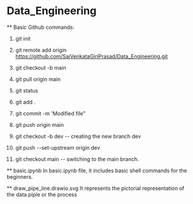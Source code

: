 # Data_Engineering

** Basic Github commands:

1. git init 
2. git remote add origin https://github.com/SaiVenkataGiriPrasad/Data_Engineering.git
3. git checkout -b main
4. git pull origin main

5. git status
6. git add . 
7. git commit -m 'Modified file"
8. git push origin main
   
9.  git checkout -b dev 
-- creating the new branch dev
10. git push --set-upstream origin dev

11. git checkout main 
-- switching to the main branch.

** basic.ipynb 
In basic.ipynb file, it includes basic shell commands for the beginners.

** draw_pipe_line.drawio.svg 
It represents the pictorial representation of the data piple or the process